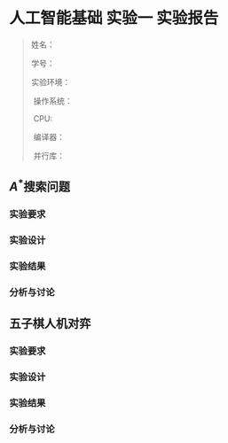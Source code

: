 # 人工智能基础 实验一 实验报告

>   姓名：
>
>   学号：
>
>   实验环境：
>
>   ​	操作系统：
>
>   ​	CPU:
>
>   ​	编译器：
>
>   ​	并行库：

## $A^*$搜索问题

### 实验要求

### 实验设计

### 实验结果

### 分析与讨论



## 五子棋人机对弈

### 实验要求

### 实验设计

### 实验结果

### 分析与讨论